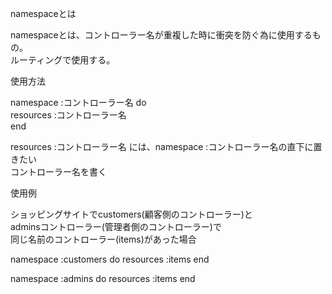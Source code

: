 namespaceとは

namespaceとは、コントローラー名が重複した時に衝突を防ぐ為に使用するもの。<br>
ルーティングで使用する。<br>

使用方法<br>

namespace :コントローラー名 do<br>
  resources :コントローラー名<br>
end<br>

resources :コントローラー名 には、namespace :コントローラー名の直下に置きたい<br>
コントローラー名を書く<br>

使用例<br>

ショッピングサイトでcustomers(顧客側のコントローラー)と<br>
adminsコントローラー(管理者側のコントローラー)で<br>
同じ名前のコントローラー(items)があった場合

namespace :customers do
  resources :items
end

namespace :admins do
  resources :items
end


